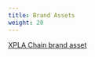 ```yaml
---
title: Brand Assets
weight: 20
---
```


[XPLA Chain brand asset](/brand/XPLA_Chain_brand_asset.zip)
